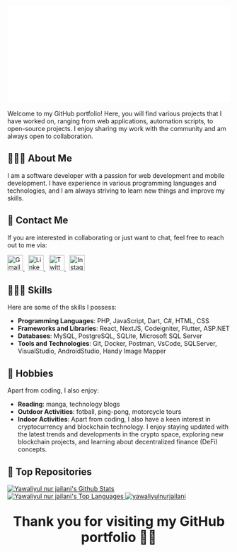 <p align="center">
  <img src="assets/title.svg">
</p>

Welcome to my GitHub portfolio! Here, you will find various projects that I have worked on, ranging from web applications, automation scripts, to open-source projects. I enjoy sharing my work with the community and am always open to collaboration.

<!--## 📒 Table of Contents

- [About Me](#about-me)
- [Skills](#skills)
- [Hobbies](#hobbies)
- [Contact Me](#contact-me)
- [Top Repositories](#contact-me)
- [Links](#skills)-->

## 🙎🏻‍♂️ About Me
<p align="left">
I am a software developer with a passion for web development and mobile development. I have experience in various programming languages and technologies, and I am always striving to learn new things and improve my skills.
</p>


## 📲 Contact Me
If you are interested in collaborating or just want to chat, feel free to reach out to me via:
<p align="left">
  <a href="mailto:yawaliyulnurjailani@gmail.com">
    <img src="https://skillicons.dev/icons?i=gmail" title="Gmail" height="35px" width="35px"/>
  </a>
  &nbsp;
  <a href="https://www.linkedin.com/in/yawaliyulnurjailani">
    <img src="https://skillicons.dev/icons?i=linkedin" title="LinkedIn" height="35px" width="35px"/>
  </a>
  &nbsp;
  <a href="#">
    <img src="https://skillicons.dev/icons?i=twitter" title="Twitter" height="35px" width="35px"/>
  </a>
  &nbsp;
  <a href="#">
    <img src="https://skillicons.dev/icons?i=instagram" title="Instagram" height="35px" width="35px"/>
  </a>
</p>


## 👨🏻‍💻 Skills
Here are some of the skills I possess:

- **Programming Languages**: PHP, JavaScript, Dart, C#, HTML, CSS
- **Frameworks and Libraries**: React, NextJS, Codeigniter, Flutter, ASP.NET
- **Databases**: MySQL, PostgreSQL, SQLite, Microsoft SQL Server
- **Tools and Technologies**: Git, Docker, Postman, VsCode, SQLServer, VisualStudio, AndroidStudio, Handy Image Mapper


## 🌟 Hobbies
Apart from coding, I also enjoy:

- **Reading**: manga, technology blogs
- **Outdoor Activities**: fotball, ping-pong, motorcycle tours
- **Indoor Activities**: Apart from coding, I also have a keen interest in cryptocurrency and blockchain technology. I enjoy staying updated with the latest trends and developments in the crypto space, exploring new blockchain projects, and learning about decentralized finance (DeFi) concepts.


<!--## 🔗 Links
- [Portfolio Website](https://github.com/yawaliyulnurjailani/yawaliyulnurjailani)
- [Blog](https://github.com/yawaliyulnurjailani/yawaliyulnurjailani)-->
## 🔮 Top Repositories

<a>
  <a href="https://github.com/yawaliyulnurjailani">
    <img alt="Yawaliyul nur jailani's Github Stats" src="https://github-readme-stats.vercel.app/api?username=yawaliyulnurjailani&show_icons=true&locale=en&layout=compact&theme=radical" width="29%"/>
  </a>
  <a href="https://github.com/yawaliyulnurjailani">
    <img alt="Yawaliyul nur jailani's Top Languages" src="https://github-readme-streak-stats.herokuapp.com/?user=yawaliyulnurjailani&show_icons=true&locale=en&layout=compact&theme=radical" width="40%"/>
  </a>
  <a href="https://github.com/yawaliyulnurjailani">
    <img alt="yawaliyulnurjailani" src="https://github-readme-stats.vercel.app/api/top-langs/?username=yawaliyulnurjailani&show_icons=true&locale=en&layout=compact&theme=radical" width="29%"/>
  </a>
</a>

<br>

### <p align="center" style="font-size:30px;"><strong>Thank you for visiting my GitHub portfolio 🙇🏻</strong></p>

